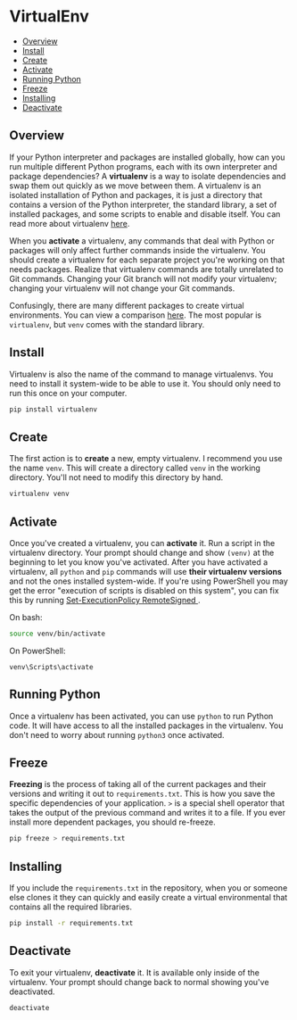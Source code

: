 # VirtualEnv

- [Overview](#overview)
- [Install](#install)
- [Create](#create)
- [Activate](#activate)
- [Running Python](#running-python)
- [Freeze](#freeze)
- [Installing](#installing)
- [Deactivate](#deactivate)


## Overview

If your Python interpreter and packages are installed globally, how can you run multiple different Python programs, each with its own interpreter and package dependencies? A **virtualenv** is a way to isolate dependencies and swap them out quickly as we move between them. A virtualenv is an isolated installation of Python and packages, it is just a directory that contains a version of the Python interpreter, the standard library, a set of installed packages, and some scripts to enable and disable itself. You can read more about virtualenv [here](https://virtualenv.pypa.io/en/stable/).

When you **activate** a virtualenv, any commands that deal with Python or packages will only affect further commands inside the virtualenv. You should create a virtualenv for each separate project you're working on that needs packages. Realize that virtualenv commands are totally unrelated to Git commands. Changing your Git branch will not modify your virtualenv; changing your virtualenv will not change your Git commands.

Confusingly, there are many different packages to create virtual environments. You can view a comparison [here](https://stackoverflow.com/questions/41573587/what-is-the-difference-between-venv-pyvenv-pyenv-virtualenv-virtualenvwrappe). The most popular is `virtualenv`, but `venv` comes with the standard library.

## Install

Virtualenv is also the name of the command to manage virtualenvs. You need to install it system-wide to be able to use it. You should only need to run this once on your computer.

```bash
pip install virtualenv
```

## Create

The first action is to **create** a new, empty virtualenv. I recommend you use the name `venv`. This will create a directory called `venv` in the working directory. You'll not need to modify this directory by hand.

```bash
virtualenv venv
```

## Activate

Once you've created a virtualenv, you can **activate** it. Run a script in the virtualenv directory. Your prompt should change and show `(venv)` at the beginning to let you know you've activated. After you have activated a virtualenv, all `python` and `pip` commands will use **their virtualenv versions** and not the ones installed system-wide. If you're using PowerShell you may get the error "execution of scripts is disabled on this system", you can fix this by running [Set-ExecutionPolicy RemoteSigned
](https://stackoverflow.com/questions/4037939/powershell-says-execution-of-scripts-is-disabled-on-this-system).

On bash:
```bash
source venv/bin/activate
```

On PowerShell:
```
venv\Scripts\activate
```


## Running Python

Once a virtualenv has been activated, you can use `python` to run Python code. It will have access to all the installed packages in the virtualenv. You don't need to worry about running `python3` once activated.

## Freeze

**Freezing** is the process of taking all of the current packages and their versions and writing it out to `requirements.txt`. This is how you save the specific dependencies of your application. `>` is a special shell operator that takes the output of the previous command and writes it to a file. If you ever install more dependent packages, you should re-freeze.

```bash
pip freeze > requirements.txt
```


## Installing

If you include the `requirements.txt` in the repository, when you or someone else clones it they can quickly and easily create a virtual environmental that contains all the required libraries.

```bash
pip install -r requirements.txt
```

## Deactivate

To exit your virtualenv, **deactivate** it. It is available only inside of the virtualenv. Your prompt should change back to normal showing you've deactivated.

```bash
deactivate
```

